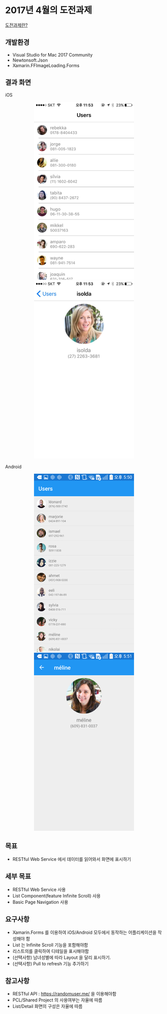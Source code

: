 # 2017년 4월의 도전과제
[도전과제란?](https://github.com/XamarinKorea/challenge-common)

## 개발환경
- Visual Studio for Mac 2017 Community
- Newtonsoft.Json 
- Xamarin.FFImageLoading.Forms

## 결과 화면
iOS
<p align="center">
<img src="https://github.com/justinaus/challenge-201704-2/blob/master/screenshot/screenshot_iOS_list.PNG" width="320"/>
<img src="https://github.com/justinaus/challenge-201704-2/blob/master/screenshot/screenshot_iOS_detail.PNG" width="320"/>
</p>

Android
<p align="center">
<img src="https://github.com/justinaus/challenge-201704-2/blob/master/screenshot/screenshot_android_list.png" width="320"/>
<img src="https://github.com/justinaus/challenge-201704-2/blob/master/screenshot/screenshot_android_detail.png" width="320"/>
</p>

## 목표
- RESTful Web Service 에서 데이터를 읽어와서 화면에 표시하기

## 세부 목표
- RESTful Web Service 사용
- List Component(feature Infinite Scroll) 사용
- Basic Page Navigation 사용

## 요구사항
- Xamarin.Forms 를 이용하여 iOS/Android 모두에서 동작하는 어플리케이션을 작성해야 함
- List 는 Infinite Scroll 기능을 포함해야함
- 리스트의를 클릭하여 디테일을 표시해야함
- (선택사항) 남녀성별에 따라 Layout 을 달리 표시하기.
- (선택사항) Pull to refresh 기능 추가하기

## 참고사항
- RESTful API : https://randomuser.me/ 을 이용해야함
- PCL/Shared Project 의 사용여부는 자율에 따름
- List/Detail 화면의 구성은 자율에 따름



